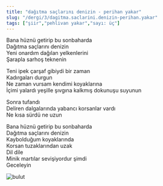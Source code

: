 ```yaml
---
title: "dağıtma saçlarını denizin - perihan yakar"
slug: "/dergi/3/dagitma.saclarini.denizin-perihan.yakar"
tags: ["şiir","pehlivan yakar","sayı: üç"]
---
```

Bana hüznü getirip bu sonbaharda    
Dağıtma saçlarını denizin  
Yeni onardım dağılan yelkenlerini  
Şarapla sarhoş teknenin

Teni ipek çarşaf gibiydi bir zaman  
Kadırgaları durgun  
Ne zaman vursam kendimi koyaklarına  
İçimi yalardı yeşille şıvgına kalkmış dokunuşu suyunun

Sonra tufandı  
Deliren dalgalarında yabancı korsanlar vardı  
Ne kısa sürdü ne uzun

Bana hüznü getirip bu sonbaharda  
Dağıtma saçlarını denizin  
Kaybolduğum koyaklarında  
Korsan tuzaklarından uzak  
Dil dile  
Minik martılar sevişiyordur şimdi  
Geceleyin


![bulut](/img/ky03_19b.jpg)